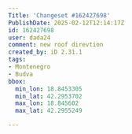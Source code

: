```yaml
---
Title: 'Changeset #162427698'
PublishDate: 2025-02-12T12:14:17Z
id: 162427698
user: dada24
comment: new roof direvtion
created_by: iD 2.31.1
tags:
- Montenegro
- Budva
bbox:
  min_lon: 18.8453305
  min_lat: 42.2953702
  max_lon: 18.845602
  max_lat: 42.2955249

---
```

